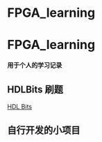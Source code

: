 # FPGA_learning
# FPGA_learning
**用于个人的学习记录**
## HDLBits 刷题
[HDL Bits](https://github.com/siimnzou/FPGA_learning/HDL_bits)

## 自行开发的小项目
